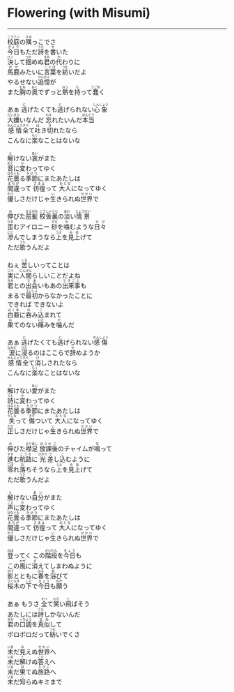 # Flowering (with Misumi)
---
<lyric>
<ruby>校庭<rt>こうてい</rt></ruby>の<ruby>隅<rt>すみ</rt></ruby>っこでさ<br/>
<ruby>今日<rt>きょう</rt></ruby>もただ<ruby>詩<rt>うた</rt></ruby>を<ruby>書<rt>か</rt></ruby>いた<br/>
<ruby>決<rt>けっ</rt></ruby>して<ruby>掴<rt>つか</rt></ruby>めぬ<ruby>君<rt>きみ</rt></ruby>の<ruby>代<rt>か</rt></ruby>わりに<br/>
<ruby>馬鹿<rt>ばか</rt></ruby>みたいに<ruby>言葉<rt>ことば</rt></ruby>を<ruby>紡<rt>つむ</rt></ruby>いだよ<br/>
やるせない<ruby>追憶<rt>ついおく</rt></ruby>が<br/>
また<ruby>胸<rt>むね</rt></ruby>の<ruby>奥<rt>おく</rt></ruby>でずっと<ruby>熱<rt>ねつ</rt></ruby>を<ruby>持<rt>も</rt></ruby>って<ruby>蠢<rt>うごめ</rt></ruby>く<br/>
<br/>
あぁ <ruby>逃<rt>に</rt></ruby>げたくても<ruby>逃<rt>に</rt></ruby>げられない<ruby>心象<rt>しんしょう</rt></ruby><br/>
<ruby>大嫌<rt>だいきら</rt></ruby>いなんだ <ruby>忘<rt>わす</rt></ruby>れたいんだ<ruby>本当<rt>ほんとう</rt></ruby><br/>
<ruby>感情<rt>かんじょう</rt></ruby><ruby>全<rt>すべ</rt></ruby>て<ruby>吐<rt>は</rt></ruby>き<ruby>切<rt>き</rt></ruby>れたなら<br/>
こんなに<ruby>楽<rt>らく</rt></ruby>なことはないな<br/>
<br/>
<ruby>解<rt>と</rt></ruby>けない<ruby>哀<rt>あい</rt></ruby>がまた<br/>
<ruby>音<rt>おと</rt></ruby>に<ruby>変<rt>か</rt></ruby>わってゆく<br/>
<ruby>花<rt>はな</rt></ruby><ruby>曇<rt>ぐも</rt></ruby>る<ruby>季節<rt>きせつ</rt></ruby>にまたあたしは<br/>
<ruby>間違<rt>まちが</rt></ruby>って <ruby>彷徨<rt>さまよ</rt></ruby>って <ruby>大人<rt>おとな</rt></ruby>になってゆく<br/>
<ruby>優<rt>やさ</rt></ruby>しさだけじゃ<ruby>生<rt>い</rt></ruby>きられぬ<ruby>世界<rt>せかい</rt></ruby>で<br/>
<br/>
<ruby>伸<rt>の</rt></ruby>びた<ruby>前髪<rt>まえがみ</rt></ruby> <ruby>校舎<rt>こうしゃ</rt></ruby><ruby>裏<rt>うら</rt></ruby>の<ruby>淡<rt>あわ</rt></ruby>い<ruby>情景<rt>じょうけい</rt></ruby><br/>
<ruby>歪<rt>ひず</rt></ruby>むアイロニー <ruby>砂<rt>すな</rt></ruby>を<ruby>噛<rt>か</rt></ruby>むような<ruby>日々<rt>ひび</rt></ruby><br/>
<ruby>滲<rt>にじ</rt></ruby>んでしまうなら<ruby>上<rt>うえ</rt></ruby>を<ruby>見上<rt>みあ</rt></ruby>げて<br/>
ただ<ruby>歌<rt>うた</rt></ruby>うんだよ<br/>
<br/>
ねぇ <ruby>苦<rt>くる</rt></ruby>しいってことは<br/>
<ruby>実<rt>じつ</rt></ruby>に<ruby>人間<rt>にんげん</rt></ruby>らしいことだよね<br/>
<ruby>君<rt>きみ</rt></ruby>との<ruby>出会<rt>であ</rt></ruby>いもあの<ruby>出来事<rt>できごと</rt></ruby>も<br/>
まるで<ruby>最初<rt>さいしょ</rt></ruby>からなかったことに<br/>
できれば できないよ<br/>
<ruby>白亜<rt>はくあ</rt></ruby>に<ruby>呑<rt>の</rt></ruby>み<ruby>込<rt>こ</rt></ruby>まれて<br/>
<ruby>果<rt>は</rt></ruby>てのない<ruby>痛<rt>いた</rt></ruby>みを<ruby>噛<rt>か</rt></ruby>んだ<br/>
<br/>
あぁ <ruby>逃<rt>に</rt></ruby>げたくても<ruby>逃<rt>に</rt></ruby>げられない<ruby>感傷<rt>かんしょう</rt></ruby><br/>
<ruby>涙<rt>なみだ</rt></ruby>に<ruby>浸<rt>ひた</rt></ruby>るのはここらで<ruby>辞<rt>や</rt></ruby>めようか<br/>
<ruby>感情<rt>かんじょう</rt></ruby><ruby>全<rt>すべ</rt></ruby>て<ruby>消<rt>け</rt></ruby>しされたなら<br/>
こんなに<ruby>楽<rt>らく</rt></ruby>なことはないな<br/>
<br/>
<ruby>解<rt>と</rt></ruby>けない<ruby>愛<rt>あい</rt></ruby>がまた<br/>
<ruby>詩<rt>うた</rt></ruby>に<ruby>変<rt>か</rt></ruby>わってゆく<br/>
<ruby>花<rt>はな</rt></ruby><ruby>曇<rt>ぐも</rt></ruby>る<ruby>季節<rt>きせつ</rt></ruby>にまたあたしは<br/>
<ruby>失<rt>うしな</rt></ruby>って <ruby>傷<rt>きず</rt></ruby>ついて <ruby>大人<rt>おとな</rt></ruby>になってゆく<br/>
<ruby>正<rt>ただ</rt></ruby>しさだけじゃ<ruby>生<rt>い</rt></ruby>きられぬ<ruby>世界<rt>せかい</rt></ruby>で<br/>
<br/>
<ruby>伸<rt>の</rt></ruby>びた<ruby>襟足<rt>えりあし</rt></ruby> <ruby>放課<rt>ほうか</rt></ruby><ruby>後<rt>ご</rt></ruby>のチャイムが<ruby>鳴<rt>な</rt></ruby>って<br/>
<ruby>進<rt>すす</rt></ruby>む<ruby>航路<rt>こうろ</rt></ruby>に <ruby>光<rt>ひかり</rt></ruby><ruby>差<rt>さ</rt></ruby>し<ruby>込<rt>こ</rt></ruby>むように<br/>
<ruby>零<rt>こぼ</rt></ruby>れ<ruby>落<rt>お</rt></ruby>ちそうなら<ruby>上<rt>うえ</rt></ruby>を<ruby>見上<rt>みあ</rt></ruby>げて<br/>
ただ<ruby>歌<rt>うた</rt></ruby>うんだよ<br/>
<br/>
<ruby>解<rt>と</rt></ruby>けない<ruby>自分<rt>あい</rt></ruby>がまた<br/>
<ruby>声<rt>こえ</rt></ruby>に<ruby>変<rt>か</rt></ruby>わってゆく<br/>
<ruby>花<rt>はな</rt></ruby><ruby>曇<rt>ぐも</rt></ruby>る<ruby>季節<rt>きせつ</rt></ruby>にまたあたしは<br/>
<ruby>間違<rt>まちが</rt></ruby>って <ruby>彷徨<rt>さまよ</rt></ruby>って <ruby>大人<rt>おとな</rt></ruby>になってゆく<br/>
<ruby>優<rt>やさ</rt></ruby>しさだけじゃ<ruby>生<rt>い</rt></ruby>きられぬ<ruby>世界<rt>せかい</rt></ruby>で<br/>
<br/>
<ruby>登<rt>のぼ</rt></ruby>ってく この<ruby>階段<rt>かいだん</rt></ruby>を<ruby>今日<rt>きょう</rt></ruby>も<br/>
この<ruby>風<rt>かぜ</rt></ruby>に<ruby>消<rt>き</rt></ruby>えてしまわぬように<br/>
<ruby>影<rt>かげ</rt></ruby>とともに<ruby>春<rt>はる</rt></ruby>を<ruby>浴<rt>あ</rt></ruby>びて<br/>
<ruby>桜木<rt>さくらぎ</rt></ruby>の<ruby>下<rt>した</rt></ruby>で<ruby>今日<rt>きょう</rt></ruby>も<ruby>願<rt>ねが</rt></ruby>う<br/>
<br/>
あぁ もうさ <ruby>全<rt>すべ</rt></ruby>て<ruby>笑<rt>わら</rt></ruby>い<ruby>飛<rt>と</rt></ruby>ばそう<br/>
あたしには<ruby>詩<rt>うた</rt></ruby>しかないんだ<br/>
<ruby>君<rt>きみ</rt></ruby>の<ruby>口調<rt>くちょう</rt></ruby>を<ruby>真似<rt>まね</rt></ruby>して<br/>
ボロボロだって<ruby>紡<rt>つむ</rt></ruby>いでくさ<br/>
<br/>
<ruby>未<rt>いま</rt></ruby>だ<ruby>見<rt>み</rt></ruby>えぬ<ruby>世界<rt>せかい</rt></ruby>へ<br/>
<ruby>未<rt>いま</rt></ruby>だ<ruby>解<rt>と</rt></ruby>けぬ<ruby>答<rt>こた</rt></ruby>えへ<br/>
<ruby>未<rt>いま</rt></ruby>だ<ruby>果<rt>は</rt></ruby>てぬ<ruby>旅路<rt>たびじ</rt></ruby>へ<br/>
<ruby>未<rt>いま</rt></ruby>だ<ruby>知<rt>し</rt></ruby>らぬキミまで<br/>
</lyric>
